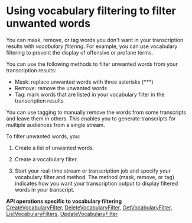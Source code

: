 # Using vocabulary filtering to filter unwanted words<a name="vocabulary-filtering"></a>

You can mask, remove, or tag words you don't want in your transcription results with *vocabulary filtering*\. For example, you can use vocabulary filtering to prevent the display of offensive or profane terms\.

You can use the following methods to filter unwanted words from your transcription results:
+ Mask: replace unwanted words with three asterisks \(\*\*\*\)
+ Remove: remove the unwanted words
+ Tag: mark words that are listed in your vocabulary filter in the transcription results

You can use tagging to manually remove the words from some transcripts and leave them in others\. This enables you to generate transcripts for multiple audiences from a single stream\.

To filter unwanted words, you:

1. Create a list of unwanted words\.

1. Create a vocabulary filter\.

1. Start your real\-time stream or transcription job and specify your vocabulary filter and method\. The method \(mask, remove, or tag\) indicates how you want your transcription output to display filtered words in your transcript\.

**API operations specific to vocabulary filtering**  
 [CreateVocabularyFilter](https://docs.aws.amazon.com/transcribe/latest/dg/API_CreateVocabularyFilter.html), [DeleteVocabularyFilter](https://docs.aws.amazon.com/transcribe/latest/dg/API_DeleteVocabularyFilter.html), [GetVocabularyFilter](https://docs.aws.amazon.com/transcribe/latest/dg/API_GetVocabularyFilter.html), [ListVocabularyFilters](https://docs.aws.amazon.com/transcribe/latest/dg/API_ListVocabularyFilters.html), [UpdateVocabularyFilter](https://docs.aws.amazon.com/transcribe/latest/dg/API_UpdateVocabularyFilter.html) 